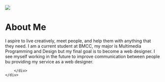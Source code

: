 

<main>
<div id="about">
<div class="container">
    <div class="row">
        <div class="about-col-1">
            <img src="image">
        </div>
        <div class="about-col-2">
            <h1 class="sub-title">About Me</h1>
            <p> I aspire to live creatively, meet people, and help them with anything that they need. I am a current student at BMCC, my major is Multimedia Programming and Design but my final goal is to become a web designer. I see myself working in the future to improve communication between people bu providing my service as a web designer.
            </p>

            
            
        </div>
    </div>
</div>
</div>

</main>
